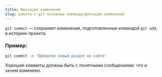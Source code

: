 ```yaml
---
title: Фиксация изменений
slug: работа-с-git-основные-команды/фиксация-изменений
---
```


`git commit` — сохраняет изменения, подготовленные командой `git add`, в историю проекта.

### Пример:

```bash
git commit -m "Добавлен новый раздел на сайте"
```

Хорошие коммиты должны быть с понятными сообщениями: что и зачем изменено.
